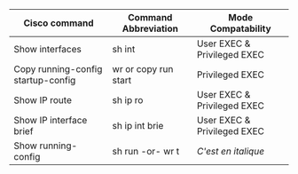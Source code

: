 | Cisco command        | Command Abbreviation     | Mode Compatability |
| ------|-----|-----|
| Show interfaces  	| sh int 	| User EXEC & Privileged EXEC 	|
| Copy running-config startup-config       | wr or copy run start     | Privileged EXEC |
| Show IP route  	| sh ip ro 	| User EXEC & Privileged EXEC 	|
| Show IP interface brief        | sh ip int brie      | User EXEC & Privileged EXEC |
| Show running-config  	| sh run -or- wr t 	| *C'est en italique* 	| Privileged EXEC
